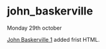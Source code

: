# john_baskerville

Monday 29th october

[John Baskerville 1](https://paulabart.github.io/john_baskerville/) added frist HTML.